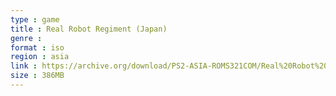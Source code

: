 ```yaml
---
type : game
title : Real Robot Regiment (Japan)
genre : 
format : iso
region : asia
link : https://archive.org/download/PS2-ASIA-ROMS321COM/Real%20Robot%20Regiment%20%28Japan%29.7z
size : 386MB
---
```

